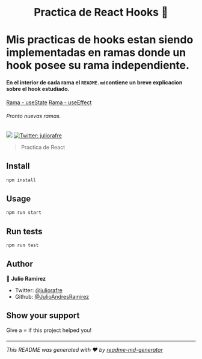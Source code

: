 <h1 align="center">Practica de React Hooks 👋</h1>

# Mis practicas de hooks estan siendo implementadas en ramas donde un hook posee su rama independiente.

#### En el interior de cada rama el `README.md`contiene un breve explicacion sobre el hook estudiado.

[Rama - useState](https://github.com/JulioAndresRamirez/practica-react-hooks/tree/useState)
[Rama - useEffect](https://github.com/JulioAndresRamirez/practica-react-hooks/tree/useEffect)

###### Pronto nuevas ramas.

<p>
  <img src="https://img.shields.io/badge/version-0.1.0-blue.svg?cacheSeconds=2592000" />
  <a href="https://twitter.com/juliorafre">
    <img alt="Twitter: juliorafre" src="https://img.shields.io/twitter/follow/juliorafre.svg?style=social" target="_blank" />
  </a>
</p>

> Practica de React

## Install

```sh
npm install
```

## Usage

```sh
npm run start
```

## Run tests

```sh
npm run test
```

## Author

👤 **Julio Ramirez**

-   Twitter: [@juliorafre](https://twitter.com/juliorafre)
-   Github: [@JulioAndresRamirez](https://github.com/JulioAndresRamirez)

## Show your support

Give a ⭐️ if this project helped you!

---

_This README was generated with ❤️ by [readme-md-generator](https://github.com/kefranabg/readme-md-generator)_
